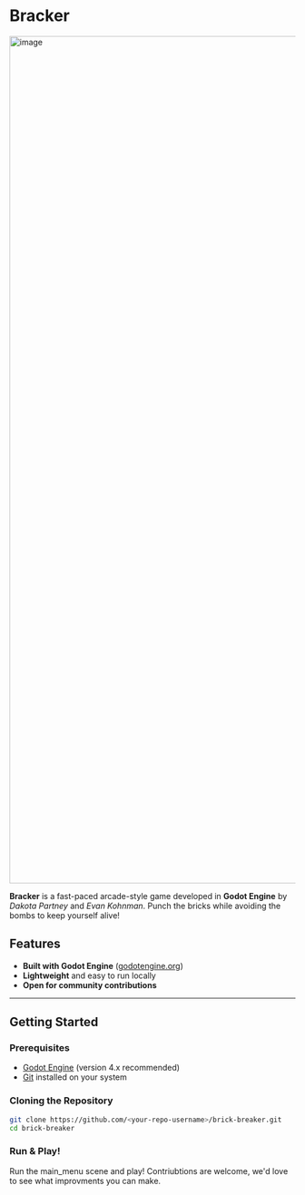 # Bracker  

<img width="2559" height="1494" alt="image" src="https://github.com/user-attachments/assets/f835013a-fa44-4b80-b4fb-5da183db8e66" />

**Bracker** is a fast-paced arcade-style game developed in **Godot Engine** by *Dakota Partney* and *Evan Kohnman*. Punch the bricks while avoiding the bombs to keep yourself alive! 

## Features  
- **Built with Godot Engine** ([godotengine.org](https://godotengine.org/))  
- **Lightweight** and easy to run locally  
- **Open for community contributions**  

---

## Getting Started  

### Prerequisites  
- [Godot Engine](https://godotengine.org/download) (version 4.x recommended)  
- [Git](https://git-scm.com/) installed on your system  

### Cloning the Repository  
```bash
git clone https://github.com/<your-repo-username>/brick-breaker.git
cd brick-breaker
```

### Run & Play!
Run the main_menu scene and play! Contriubtions are welcome, we'd love to see what improvments you can make.
